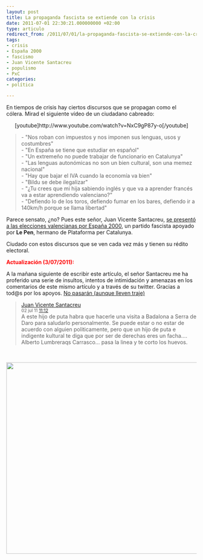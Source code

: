 ```yaml
---
layout: post
title: La propaganda fascista se extiende con la crisis
date: 2011-07-01 22:30:21.000000000 +02:00
type: articulo
redirect_from: /2011/07/01/la-propaganda-fascista-se-extiende-con-la-crisis/
tags:
- crisis
- España 2000
- fascismo
- Juan Vicente Santacreu
- populismo
- PxC
categories:
- política

---
```

<p>En tiempos de crisis hay ciertos discursos que se propagan como el cólera. Mirad el siguiente vídeo de un ciudadano cabreado:</p>
<p style="text-align: center;">[youtube]http://www.youtube.com/watch?v=NxC9gP87y-o[/youtube]</p>
<blockquote><p>- "Nos roban con impuestos y nos imponen sus lenguas, usos y costumbres"<br />
- "En España se tiene que estudiar en español"<br />
- "Un extremeño no puede trabajar de funcionario en Catalunya"<br />
- "Las lenguas autonómicas no son un bien cultural, son una memez nacional"<br />
- "Hay que bajar el IVA cuando la economía va bien"<br />
- "Bildu se debe ilegalizar"<br />
- "¿Tu crees que mi hija sabiendo inglés y que va a aprender francés va a estar aprendiendo valenciano?"<br />
- "Defiendo lo de los toros, defiendo fumar en los bares, defiendo ir a 140km/h porque se llama libertad"</p></blockquote>
<p>Parece sensato, ¿no? Pues este señor, Juan Vicente Santacreu, <a href="http://azorae.blogia.com/2011/042901-el-presidente-de-masby-sr.-juan-vicente-santacreu-candidato-independiente-en-las.php">se presentó a las elecciones valencianas por España 2000</a>, un partido fascista apoyado por <strong>Le Pen</strong>, hermano de Plataforma per Catalunya.</p>
<p>Ciudado con estos discursos que se ven cada vez más y tienen su rédito electoral.</p>
<p><strong><span style="color: #ff0000;">Actualiza</span><span style="color: #ff0000;">ción (3/07/2011):</span></strong><span style="color: #ff0000;"> </span></p>
<p>A la mañana siguiente de escribir este artículo, el señor Santacreu me ha proferido una serie de insultos, intentos de intimidación y amenazas en los comentarios de este mismo artículo y a través de su twitter. Gracias a tod@s por los apoyos. <a href="http://ateneu.roigcultura.cat/2011/05/presentacio-del-llibre-no-pasaran.html">No pasarán (aunque lleven traje)</a></p>
<blockquote>
<div><a rel="external nofollow" href="http://www.masaborreguera.com/">Juan Vicente Santacreu</a><br />
<small>02 jul 11	<a title="Permalink to this comment" href="http://albertolumbreras.com/2011/07/la-propaganda-fascista-se-extiende-con-la-crisis/#comment-852">11:12</a></small></div>
<div><small><a title="Permalink to this comment" href="http://albertolumbreras.com/2011/07/la-propaganda-fascista-se-extiende-con-la-crisis/#comment-852"></a></small>A este hijo de puta habra que hacerle una visita a Badalona a Serra de Daro para saludarlo personalmente. Se puede estar o no estar de acuerdo con alguien politicamente, pero que un hijo de puta e indigente kultural te diga que por ser de derechas eres un facha…. Alberto Lumbreraqs Carrasco… pasa la linea y te corto los huevos.</div>
</blockquote>
<p>&nbsp;</p>
<p><a href="http://maldekstrakolono.net/wp-content/uploads/2011/07/Captura-de-pantalla-2011-07-03-a-las-13.03.47.png"><img class="aligncenter size-full wp-image-877" title="Twitter Sant Vicente" src="{{ site.baseurl }}/assets/Captura-de-pantalla-2011-07-03-a-las-13.03.47.png" alt="" width="616" height="507" /></a></p>
